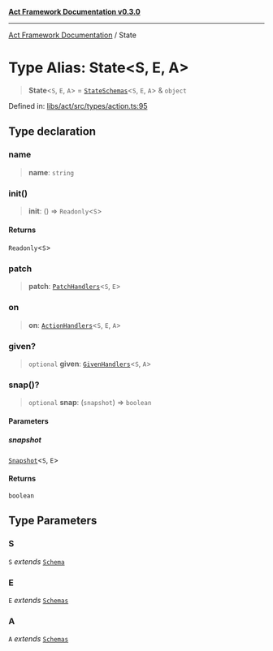 [**Act Framework Documentation v0.3.0**](../README.md)

***

[Act Framework Documentation](../globals.md) / State

# Type Alias: State\<S, E, A\>

> **State**\<`S`, `E`, `A`\> = [`StateSchemas`](StateSchemas.md)\<`S`, `E`, `A`\> & `object`

Defined in: [libs/act/src/types/action.ts:95](https://github.com/Rotorsoft/act-root/blob/b40f67575d048d860d7c67a52d36c927803922d7/libs/act/src/types/action.ts#L95)

## Type declaration

### name

> **name**: `string`

### init()

> **init**: () => `Readonly`\<`S`\>

#### Returns

`Readonly`\<`S`\>

### patch

> **patch**: [`PatchHandlers`](PatchHandlers.md)\<`S`, `E`\>

### on

> **on**: [`ActionHandlers`](ActionHandlers.md)\<`S`, `E`, `A`\>

### given?

> `optional` **given**: [`GivenHandlers`](GivenHandlers.md)\<`S`, `A`\>

### snap()?

> `optional` **snap**: (`snapshot`) => `boolean`

#### Parameters

##### snapshot

[`Snapshot`](Snapshot.md)\<`S`, `E`\>

#### Returns

`boolean`

## Type Parameters

### S

`S` *extends* [`Schema`](Schema.md)

### E

`E` *extends* [`Schemas`](Schemas.md)

### A

`A` *extends* [`Schemas`](Schemas.md)
